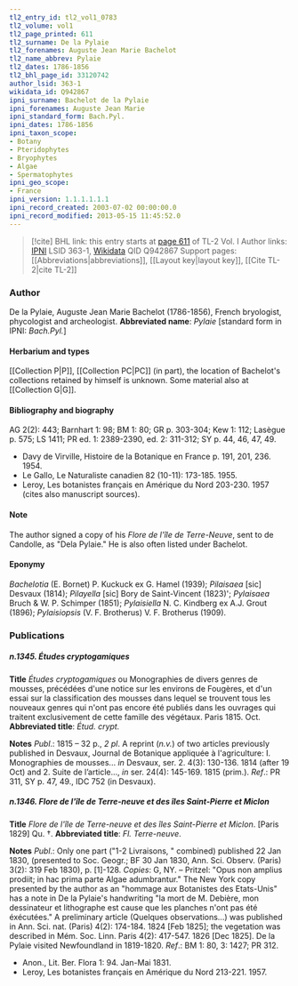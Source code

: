 ```yaml
---
tl2_entry_id: tl2_vol1_0783
tl2_volume: vol1
tl2_page_printed: 611
tl2_surname: De la Pylaie
tl2_forenames: Auguste Jean Marie Bachelot
tl2_name_abbrev: Pylaie
tl2_dates: 1786-1856
tl2_bhl_page_id: 33120742
author_lsid: 363-1
wikidata_id: Q942867
ipni_surname: Bachelot de la Pylaie
ipni_forenames: Auguste Jean Marie
ipni_standard_form: Bach.Pyl.
ipni_dates: 1786-1856
ipni_taxon_scope: 
- Botany
- Pteridophytes
- Bryophytes
- Algae
- Spermatophytes
ipni_geo_scope: 
- France
ipni_version: 1.1.1.1.1.1
ipni_record_created: 2003-07-02 00:00:00.0
ipni_record_modified: 2013-05-15 11:45:52.0
---
```


> [!cite] BHL link: this entry starts at [page 611](https://www.biodiversitylibrary.org/page/33120742) of TL-2 Vol. I
> Author links: [IPNI](https://www.ipni.org/a/363-1) LSID 363-1, [Wikidata](https://www.wikidata.org/wiki/Q942867) QID Q942867
> Support pages: [[Abbreviations|abbreviations]], [[Layout key|layout key]], [[Cite TL-2|cite TL-2]]

### Author

De la Pylaie, Auguste Jean Marie Bachelot (1786-1856), French bryologist, phycologist and archeologist. 
**Abbreviated name**: *Pylaie* \[standard form in IPNI: *Bach.Pyl.*\]

#### Herbarium and types

[[Collection P|P]], [[Collection PC|PC]] (in part), the location of Bachelot's collections retained by himself is unknown. Some material also at [[Collection G|G]].

#### Bibliography and biography

AG 2(2): 443; Barnhart 1: 98; BM 1: 80; GR p. 303-304; Kew 1: 112; Lasègue p. 575; LS 1411; PR ed. 1: 2389-2390, ed. 2: 311-312; SY p. 44, 46, 47, 49.
- Davy de Virville, Histoire de la Botanique en France p. 191, 201, 236. 1954.
- Le Gallo, Le Naturaliste canadien 82 (10-11): 173-185. 1955.
- Leroy, Les botanistes français en Amérique du Nord 203-230. 1957 (cites also manuscript sources).

#### Note

The author signed a copy of his *Flore de l'île de Terre-Neuve*, sent to de Candolle, as "Dela Pylaie." He is also often listed under Bachelot.

#### Eponymy

*Bachelotia* (E. Bornet) P. Kuckuck ex G. Hamel (1939); *Pilaisaea* \[sic\] Desvaux (1814); *Pilayella* \[sic\] Bory de Saint-Vincent (1823)'; *Pylaisaea* Bruch & W. P. Schimper (1851); *Pylaisiella* N. C. Kindberg ex A.J. Grout (1896); *Pylaisiopsis* (V. F. Brotherus) V. F. Brotherus (1909).

### Publications

##### n.1345. Études cryptogamiques

**Title**
*Études cryptogamiques* ou Monographies de divers genres de mousses, précédées d'une notice sur les environs de Fougères, et d'un essai sur la classification des mousses dans lequel se trouvent tous les nouveaux genres qui n'ont pas encore été publiés dans les ouvrages qui traitent exclusivement de cette famille des végétaux. Paris 1815. Oct.
**Abbreviated title**: *Étud. crypt.*

**Notes**
*Publ*.: 1815 – 32 p., *2 pl*. A reprint (*n.v.*) of two articles previously published in Desvaux, Journal de Botanique appliquée à l'agriculture: I. Monographies de mousses... *in* Desvaux, ser. 2. 4(3): 130-136. 1814 (after 19 Oct) and 2. Suite de l’article..., *in* ser. 24(4): 145-169. 1815 (prim.).
*Ref*.: PR 311, SY p. 47, 49., IDC 752 (in Desvaux).

##### n.1346. Flore de l'île de Terre-neuve et des îles Saint-Pierre et Miclon

**Title**
*Flore de l'île de Terre-neuve et des îles Saint-Pierre et Miclon*. \[Paris 1829\] Qu. †.
**Abbreviated title**: *Fl. Terre-neuve*.

**Notes**
*Publ*.: Only one part ("1-2 Livraisons, " combined) published 22 Jan 1830, (presented to Soc. Geogr.; BF 30 Jan 1830, Ann. Sci. Observ. (Paris) 3(2): 319 Feb 1830), p. \[1\]-128. *Copies*: G, NY. – Pritzel: "Opus non amplius prodiit; in hac prima parte Algae adumbrantur." The New York copy presented by the author as an "hommage aux Botanistes des Etats-Unis" has a note in De la Pylaie's handwriting "la mort de M. Debière, mon dessinateur et lithographe est cause que les planches n'ont pas été éxécutées." A preliminary article (Quelques observations...) was published in Ann. Sci. nat. (Paris) 4(2): 174-184. 1824 \[Feb 1825\]; the vegetation was described in Mém. Soc. Linn. Paris 4(2): 417-547. 1826 \[Dec 1825\]. De la Pylaie visited Newfoundland in 1819-1820.
*Ref*.: BM 1: 80, 3: 1427; PR 312.
- Anon., Lit. Ber. Flora 1: 94. Jan-Mai 1831.
- Leroy, Les botanistes français en Amérique du Nord 213-221. 1957.

